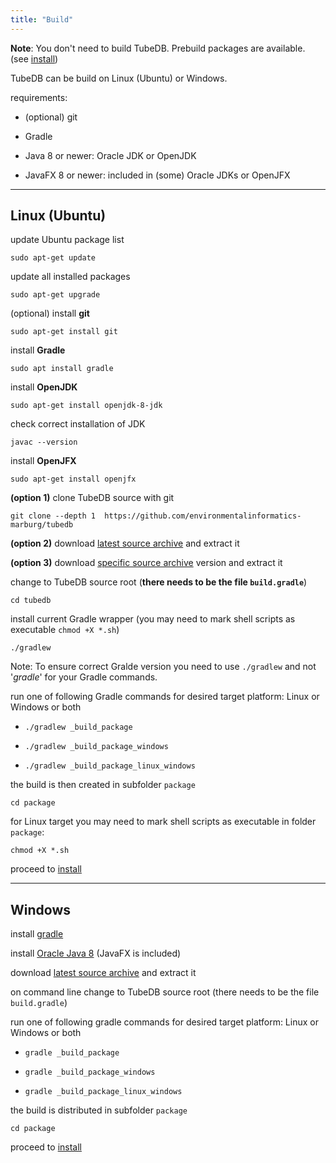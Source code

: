 ```yaml
---
title: "Build"
---
```


**Note**: You don't need to build TubeDB. Prebuild packages are available. (see [install](../install))

TubeDB can be build on Linux (Ubuntu) or Windows. 

requirements:

- (optional) git

- Gradle

- Java 8 or newer: Oracle JDK or OpenJDK

- JavaFX 8 or newer: included in (some) Oracle JDKs or OpenJFX

---
## Linux (Ubuntu)

update Ubuntu package list

`sudo apt-get update`

update all installed packages

`sudo apt-get upgrade`

(optional) install **git**

`sudo apt-get install git`

install **Gradle**

`sudo apt install gradle`

install **OpenJDK**

`sudo apt-get install openjdk-8-jdk`

check correct installation of JDK

`javac --version`

install **OpenJFX**

`sudo apt-get install openjfx`

**(option 1)** clone TubeDB source with git

`git clone --depth 1  https://github.com/environmentalinformatics-marburg/tubedb`

**(option 2)** download [latest source archive](https://github.com/environmentalinformatics-marburg/tubedb/archive/master.zip) and extract it

**(option 3)** download [specific source archive](https://github.com/environmentalinformatics-marburg/tubedb/releases) version  and extract it

change to TubeDB source root (**there needs to be the file `build.gradle`**)

`cd tubedb`

install current Gradle wrapper (you may need to mark shell scripts as executable `chmod +X *.sh`)

`./gradlew`

Note: To ensure correct Gralde version you need to use `./gradlew` and not '*gradle*' for your Gradle commands.

run one of following Gradle commands for desired target platform: Linux or Windows or both

- `./gradlew _build_package`

- `./gradlew _build_package_windows`

- `./gradlew _build_package_linux_windows`

the build is then created in subfolder `package`

`cd package`

for Linux target you may need to mark shell scripts as executable in folder `package`:

`chmod +X *.sh`

proceed to [install](../install)

---
## Windows


install [gradle](https://gradle.org/install/)

install [Oracle Java 8](http://www.oracle.com/technetwork/java/javase/downloads/jdk8-downloads-2133151.html) (JavaFX is included)

download [latest source archive](https://github.com/environmentalinformatics-marburg/tubedb/archive/master.zip) and extract it

on command line change to TubeDB source root (there needs to be the file `build.gradle`)

run one of following gradle commands for desired target platform: Linux or Windows or both

- `gradle _build_package`

- `gradle _build_package_windows`

- `gradle _build_package_linux_windows`

the build is distributed in subfolder `package`

`cd package`

proceed to [install](../install)
